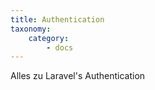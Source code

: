 ```yaml
---
title: Authentication
taxonomy:
    category:
        - docs
---
```


Alles zu Laravel's Authentication